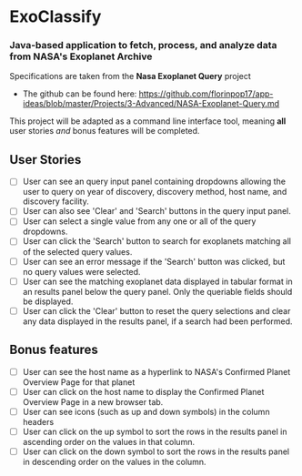 # ExoClassify

### Java-based application to fetch, process, and analyze data from NASA's Exoplanet Archive

Specifications are taken from the **Nasa Exoplanet Query** project

- The github can be found
  here: https://github.com/florinpop17/app-ideas/blob/master/Projects/3-Advanced/NASA-Exoplanet-Query.md

This project will be adapted as a command line interface tool, meaning **all** user stories *and* bonus features will be
completed.

## User Stories

-   [ ] User can see an query input panel containing dropdowns allowing the
    user to query on year of discovery, discovery method, host name, and discovery
    facility.
-   [ ] User can also see 'Clear' and 'Search' buttons in the query input panel.
-   [ ] User can select a single value from any one or all of the query
    dropdowns.
-   [ ] User can click the 'Search' button to search for exoplanets matching
    all of the selected query values.
-   [ ] User can see an error message if the 'Search' button was clicked, but
    no query values were selected.
-   [ ] User can see the matching exoplanet data displayed in tabular format
    in an results panel below the query panel. Only the queriable fields should
    be displayed.
-   [ ] User can click the 'Clear' button to reset the query selections and
    clear any data displayed in the results panel, if a search had been performed.

## Bonus features

-   [ ] User can see the host name as a hyperlink to NASA's Confirmed Planet
    Overview Page for that planet
-   [ ] User can click on the host name to display the Confirmed Planet Overview
    Page in a new browser tab.
-   [ ] User can see icons (such as up and down symbols) in the column headers
-   [ ] User can click on the up symbol to sort the rows in the results panel
    in ascending order on the values in that column.
-   [ ] User can click on the down symbol to sort the rows in the results panel
    in descending order on the values in the column.